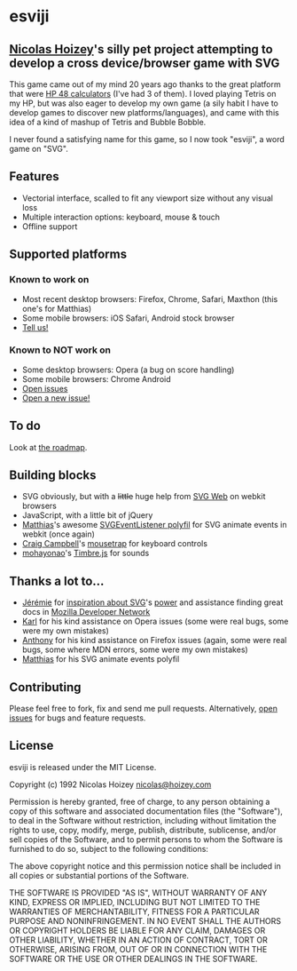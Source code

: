 # esviji

## [Nicolas Hoizey](http://gasteroprod.com/)'s silly pet project attempting to develop a cross device/browser game with SVG

This game came out of my mind 20 years ago thanks to the great platform that were [HP 48 calculators](http://en.wikipedia.org/wiki/HP-48_series) (I've had 3 of them). I loved playing Tetris on my HP, but was also eager to develop my own game (a sily habit I have to develop games to discover new platforms/languages), and came with this idea of a kind of mashup of Tetris and Bubble Bobble.

I never found a satisfying name for this game, so I now took "esviji", a word game on "SVG".

## Features

- Vectorial interface, scalled to fit any viewport size without any visual loss
- Multiple interaction options: keyboard, mouse &amp; touch
- Offline support

## Supported platforms

### Known to work on

- Most recent desktop browsers: Firefox, Chrome, Safari, Maxthon (this one's for Matthias)
- Some mobile browsers: iOS Safari, Android stock browser
- [Tell us!](http://twitter.com/esviji)

### Known to NOT work on

- Some desktop browsers: Opera (a bug on score handling)
- Some mobile browsers: Chrome Android
- [Open issues](https://github.com/nhoizey/esviji/issues?labels=Broken+browser+support&page=1&state=open)
- [Open a new issue!](https://github.com/nhoizey/esviji/issues/new)

## To do

Look at [the roadmap](https://github.com/nhoizey/esviji/issues/milestones?direction=asc&page=1&sort=due_date).

## Building blocks

- SVG obviously, but with a <del>little</del> huge help from [SVG Web](http://code.google.com/p/svgweb/) on webkit browsers
- JavaScript, with a little bit of jQuery
- [Matthias](http://twitter.com/madsgraphics)'s awesome [SVGEventListener polyfil](https://github.com/madsgraphics/SVGEventListener) for SVG animate events in webkit (once again)
- [Craig Campbell](http://craig.is/)'s [mousetrap](http://craig.is/killing/mice) for keyboard controls
- [mohayonao](http://twitter.com/mohayonao)'s [Timbre.js](https://github.com/mohayonao/timbre) for sounds

## Thanks a lot to…

- [Jérémie](http://twitter.com/JeremiePat) for [inspiration about SVG](http://jeremie.patonnier.net/tag/SVG)'s [power](http://jeremie.patonnier.net/experiences/parisweb2011/animation.svg) and assistance finding great docs in [Mozilla Developer Network](https://developer.mozilla.org/en-US/docs/SVG)
- [Karl](http://twitter.com/karlpro) for his kind assistance on Opera issues (some were real bugs, some were my own mistakes)
- [Anthony](http://twitter.com/rik24d) for his kind assistance on Firefox issues (again, some were real bugs, some where MDN errors, some were my own mistakes)
- [Matthias](http://twitter.com/madsgraphics) for his SVG animate events polyfil

## Contributing

Please feel free to fork, fix and send me pull requests. Alternatively, [open issues](https://github.com/nhoizey/esviji/issues/new) for bugs and feature requests.

## License

esviji is released under the MIT License.

Copyright (c) 1992 Nicolas Hoizey <nicolas@hoizey.com>

Permission is hereby granted, free of charge, to any person obtaining a copy of this software and associated documentation files (the "Software"), to deal in the Software without restriction, including without limitation the rights to use, copy, modify, merge, publish, distribute, sublicense, and/or sell copies of the Software, and to permit persons to whom the Software is furnished to do so, subject to the following conditions:

The above copyright notice and this permission notice shall be included in all copies or substantial portions of the Software.

THE SOFTWARE IS PROVIDED "AS IS", WITHOUT WARRANTY OF ANY KIND, EXPRESS OR IMPLIED, INCLUDING BUT NOT LIMITED TO THE WARRANTIES OF MERCHANTABILITY, FITNESS FOR A PARTICULAR PURPOSE AND NONINFRINGEMENT. IN NO EVENT SHALL THE AUTHORS OR COPYRIGHT HOLDERS BE LIABLE FOR ANY CLAIM, DAMAGES OR OTHER LIABILITY, WHETHER IN AN ACTION OF CONTRACT, TORT OR OTHERWISE, ARISING FROM, OUT OF OR IN CONNECTION WITH THE SOFTWARE OR THE USE OR OTHER DEALINGS IN THE SOFTWARE.

